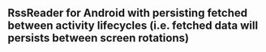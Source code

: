 ## RssReader for Android with persisting fetched between activity lifecycles (i.e. fetched data will persists between screen rotations)
